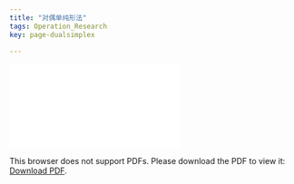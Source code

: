 ```yaml
---
title: "对偶单纯形法"
tags: Operation_Research
key: page-dualsimplex

---
```




<!--more-->

<object data="../../../assets/images/dualsimplex.pdf" type="application/pdf" width="700px" height="700px">
    <embed src="../../../assets/images/dualsimplex.pdf">
        <p>This browser does not support PDFs. Please download the PDF to view it: <a href="../../../assets/images/dualsimplex.pdf">Download PDF</a>.</p>
    </embed>
</object>

